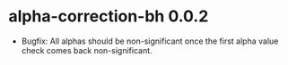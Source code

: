 # alpha-correction-bh 0.0.2

* Bugfix: All alphas should be non-significant once the first alpha value check comes back non-significant.
